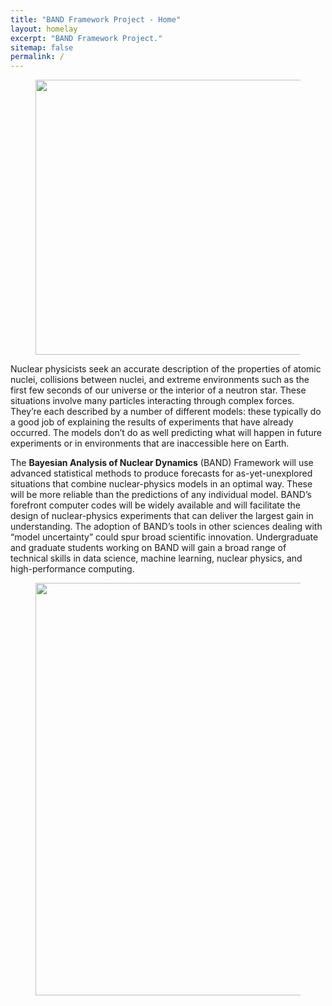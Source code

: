 ```yaml
---
title: "BAND Framework Project - Home"
layout: homelay
excerpt: "BAND Framework Project."
sitemap: false
permalink: /
---
```


<figure class="fourth" style="text-align:left">
  <img src="{{ site.url }}{{ site.baseurl }}/images/logopic/BAND_logo_v1.png" style="width: 440px">
</figure>

<!--
<figure class="fourth" style="text-align:center">
  <img src="{{ site.url }}{{ site.baseurl }}/images/logopic/BAND_logo_alt_v1.png" style="width: 450px; ">
</figure>
-->

<p>
Nuclear physicists seek an accurate description of the properties of atomic nuclei, collisions between nuclei, and extreme environments such as the first few seconds of our universe or the interior of a neutron star. These situations involve many particles interacting through complex forces. They’re each described by a number of different models: these typically do a good job of explaining the results of experiments that have already occurred. The models don’t do as well predicting what will happen in future experiments or in environments that are inaccessible here on Earth. 
</p>

<p>
The <b>Bayesian Analysis of Nuclear Dynamics</b> (BAND) Framework will use advanced statistical methods to produce forecasts for as-yet-unexplored situations that combine nuclear-physics models in an optimal way. These will be more reliable than the predictions of any individual model. BAND’s forefront computer codes will be widely available and will facilitate the design of nuclear-physics experiments that can deliver the largest gain in understanding. The adoption of BAND’s tools in other sciences dealing with “model uncertainty” could spur broad scientific innovation. Undergraduate and graduate students working on BAND will gain a broad range of technical skills in data science, machine learning, nuclear physics, and high-performance computing.
</p>

<figure class="fourth">
  <img src="{{ site.url }}{{ site.baseurl }}/images/frameworkpic/flowchart_website_v4.png" style="width: 660px">
</figure>


<!--
<figure class="fourth">
  <img src="{{ site.url }}{{ site.baseurl }}/images/logopic/Logo_Leiden.jpg" style="width: 210px">
  <img src="{{ site.url }}{{ site.baseurl }}/images/logopic/Logo_Nanofront.jpg" style="width: 110px">
  <img src="{{ site.url }}{{ site.baseurl }}/images/logopic/Logo_NWO.jpg" style="width: 120px">
  <img src="{{ site.url }}{{ site.baseurl }}/images/logopic/Logo_ERC.jpg" style="width: 110px">
</figure>
-->
